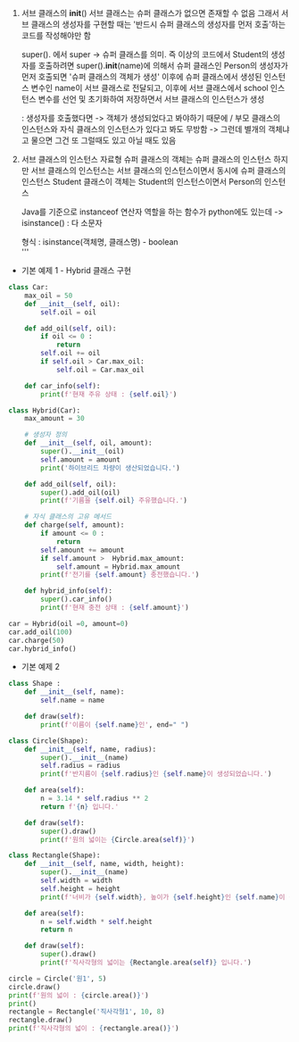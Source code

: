 1. 서브 클래스의 __init__()
    서브 클래스는 슈퍼 클래스가 없으면 존재할 수 없음 
    그래서 서브 클래스의 생성자를 구현할 때는 '반드시 슈퍼 클래스의 생성자를 먼저 호출'하는 코드를 작성해야만 함
    
    super(). 에서 super -> 슈퍼 클래스를 의미. 즉 이상의 코드에서 Student의 생성자를 호출하려면 super().__init__(name)에 의해서 슈퍼 클래스인 Person의 생성자가 먼저 호출되면 '슈퍼 클래스의 객체가 생성'
    이후에 슈퍼 클래스에서 생성된 인스턴스 변수인 name이 서브 클래스로 전달되고, 이후에 서브 클래스에서 school 인스턴스 변수를 선언 및 초기화하여 저장하면서 서브 클래스의 인스턴스가 생성
    
    : 생성자를 호출했다면 -> 객체가 생성되었다고 봐야하기 때문에 / 부모 클래스의 인스턴스와 자식 클래스의 인스턴스가 있다고 봐도 무방함 
        -> 그런데 별개의 객체냐고 물으면 그건 또 그럴때도 있고 아닐 때도 있음
    
2. 서브 클래스의 인스턴스 자료형
    슈퍼 클래스의 객체는 슈퍼 클래스의 인스턴스
    하지만 서브 클래스의 인스턴스는 서브 클래스의 인스턴스이면서 동시에 슈퍼 클래스의 인스턴스
    Student 클래스이 객체는 Student의 인스턴스이면서 Person의 인스턴스
    
    Java를 기준으로 instanceof 연산자 역할을 하는 함수가 python에도 있는데 -> isinstance() : 다 소문자
    
    형식 :
        isinstance(객체명, 클래스명)   - boolean       
'''

- 기본 예제 1 - Hybrid 클래스 구현

```python
class Car:
    max_oil = 50        
    def __init__(self, oil):    
        self.oil = oil         

    def add_oil(self, oil):       
        if oil <= 0 :               
            return               
        self.oil += oil             
        if self.oil > Car.max_oil:  
            self.oil = Car.max_oil  

    def car_info(self):           
        print(f'현재 주유 상태 : {self.oil}')

class Hybrid(Car):
    max_amount = 30      

    # 생성자 정의
    def __init__(self, oil, amount):
        super().__init__(oil)
        self.amount = amount
        print('하이브리드 차량이 생산되었습니다.')

    def add_oil(self, oil):
        super().add_oil(oil)
        print(f'기름을 {self.oil} 주유했습니다.')

    # 자식 클래스의 고유 메서드
    def charge(self, amount):
        if amount <= 0 :
            return
        self.amount += amount
        if self.amount >  Hybrid.max_amount:
            self.amount = Hybrid.max_amount
        print(f'전기를 {self.amount} 충전했습니다.')

    def hybrid_info(self):
        super().car_info()
        print(f'현재 충전 상태 : {self.amount}')

car = Hybrid(oil =0, amount=0)
car.add_oil(100)
car.charge(50)
car.hybrid_info()
```

- 기본 예제 2
```python
class Shape :
    def __init__(self, name):
        self.name = name

    def draw(self):
        print(f'이름이 {self.name}인', end=" ")

class Circle(Shape):
    def __init__(self, name, radius):
        super().__init__(name)
        self.radius = radius
        print(f'반지름이 {self.radius}인 {self.name}이 생성되었습니다.')

    def area(self):
        n = 3.14 * self.radius ** 2
        return f'{n} 입니다.'

    def draw(self):
        super().draw()
        print(f'원의 넓이는 {Circle.area(self)}')

class Rectangle(Shape):
    def __init__(self, name, width, height):
        super().__init__(name)
        self.width = width
        self.height = height
        print(f'너비가 {self.width}, 높이가 {self.height}인 {self.name}이 생성되었습니다.')

    def area(self):
        n = self.width * self.height
        return n

    def draw(self):
        super().draw()
        print(f'직사각형의 넓이는 {Rectangle.area(self)} 입니다.')

circle = Circle('원1', 5)
circle.draw()
print(f'원의 넓이 : {circle.area()}')
print()
rectangle = Rectangle('직사각형1', 10, 8)
rectangle.draw()
print(f'직사각형의 넓이 : {rectangle.area()}')
```

